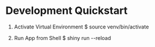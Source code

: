 # Development Quickstart 
1. Activate Virtual Environment
$ source venv/bin/activate

2. Run App from Shell
$ shiny run --reload
